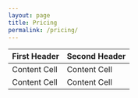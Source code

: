 ```yaml
---
layout: page
title: Pricing
permalink: /pricing/
---
```


| First Header  | Second Header |
| ------------- | ------------- |
| Content Cell  | Content Cell  |
| Content Cell  | Content Cell  |

